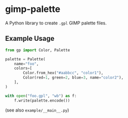 # gimp-palette

A Python library to create `.gpl` GIMP palette files.

## Example Usage

```python
from gp import Color, Palette

palette = Palette(
    name="foo",
    colors=[
        Color.from_hex("#aabbcc", "color1"),
        Color(red=1, green=2, blue=3, name="color2"),
    ],
)

with open("foo.gpl", "wb") as f:
    f.write(palette.encode())
```

(see also `example/__main__.py`)
